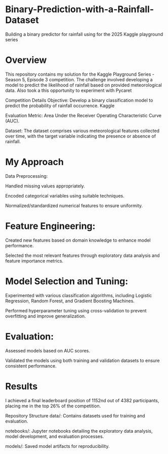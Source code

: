# Binary-Prediction-with-a-Rainfall-Dataset
Building a binary predictor for rainfall using for the 2025 Kaggle playground series

# Overview
This repository contains my solution for the Kaggle Playground Series - Season 5, Episode 3 competition. The challenge involved developing a model to predict the likelihood of rainfall based on provided meteorological data.
Also took a this opportunity to experiment with Pycaret

Competition Details
Objective: Develop a binary classification model to predict the probability of rainfall occurrence.​
Kaggle



Evaluation Metric: Area Under the Receiver Operating Characteristic Curve (AUC).​

Dataset: The dataset comprises various meteorological features collected over time, with the target variable indicating the presence or absence of rainfall.​
 
# My Approach 
Data Preprocessing:

Handled missing values appropriately.​

Encoded categorical variables using suitable techniques.​

Normalized/standardized numerical features to ensure uniformity.​


# Feature Engineering:

Created new features based on domain knowledge to enhance model performance.​

Selected the most relevant features through exploratory data analysis and feature importance metrics.​


# Model Selection and Tuning:

Experimented with various classification algorithms, including Logistic Regression, Random Forest, and Gradient Boosting Machines.​

Performed hyperparameter tuning using cross-validation to prevent overfitting and improve generalization.​

# Evaluation:

Assessed models based on AUC scores.​

Validated the models using both training and validation datasets to ensure consistent performance.​

# Results
I achieved a final leaderboard position of 1152nd out of 4382 participants, placing me in the top 26% of the competition.​

Repository Structure
data/: Contains datasets used for training and evaluation.​

notebooks/: Jupyter notebooks detailing the exploratory data analysis, model development, and evaluation processes.​

models/: Saved model artifacts for reproducibility.​
